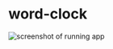 # word-clock

![screenshot of running app](https://github.com/stevenb-nz/word-clock-xojo/wordclock.png)
